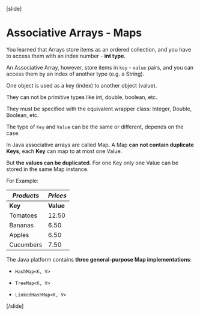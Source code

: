 [slide]

# Associative Arrays - Maps

You learned that Arrays store items as an ordered collection, and you have to access them with an index number - **int type**.

An Associative Array, however, store items in `key` - `value` pairs, and you can access them by an index of another type (e.g. a String).

One object is used as a key (index) to another object (value). 

They can not be primitive types like int, double, boolean, etc.

They must be specified with the equivalent wrapper class: Integer, Double, Boolean, etc.

The type of `Key` and `Value` can be the same or different, depends on the case.

In Java associative arrays are called Map. A Map **can not contain duplicate Keys**, each **Key** can map to at most one Value.

But **the values can be duplicated**. For one Key only one Value can be stored in the same Map instance.

For Example:

| *Products* | *Prices* |
| ------- | --------- |
| **Key** | **Value** |
| Tomatoes | 12.50 |
| Bananas | 6.50 |
| Apples| 6.50 |
| Cucumbers | 7.50 |

The Java platform contains **three general-purpose Map implementations**:

- `HashMap<K, V>`

- `TreeMap<K, V>`

- `LinkedHashMap<K, V>`



[/slide]